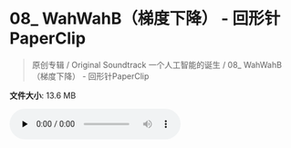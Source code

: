 # 08_ WahWahB（梯度下降） - 回形针PaperClip

> 原创专辑 / Original Soundtrack 一个人工智能的诞生 / 08_ WahWahB（梯度下降） - 回形针PaperClip

**文件大小**: 13.6 MB

<audio preload="none" controls><source src="https://file.hsyhx.top/video/原创专辑/Original Soundtrack 一个人工智能的诞生/08_ WahWahB（梯度下降） - 回形针PaperClip.mp3" type="audio/mpeg">🤔 您的浏览器不支持此音频格式</audio>